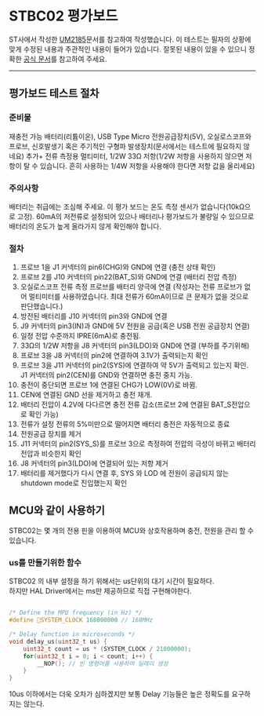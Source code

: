 # STBC02 평가보드

ST사에서 작성한 [UM2185](https://www.st.com/resource/en/user_manual/um2185-getting-started-with-the-stevalisb041v1-liionlipo-battery-power-management-evaluation-board-based-on-stbc02-stmicroelectronics.pdf)문서를 참고하여 작성했습니다.
이 테스트는 필자의 상황에 맞게 수정된 내용과 주관적인 내용이 들어가 있습니다.
잘못된 내용이 있을 수 있으니 정확한 [공식 문서](https://www.st.com/en/evaluation-tools/steval-isb041v1.html#documentation)를 참고하여 주세요.

---

## 평가보드 테스트 절차

### 준비물
재충전 가능 배터리(리튬이온), USB Type Micro 전원공급장치(5V), 오실로스코프와 프로브, 신호발생기 혹은 주기적인 구형파 발생장치(문서에서는 테스트에 필요하지 않네요)
추가+
전류 측정용 멀티미터, 1/2W 33Ω 저항(1/2W 저항을 사용하지 않으면 저항이 탈 수 있습니다. 흔히 사용하는 1/4W 저항을 사용해야 한다면 저항 값을 올리세요)

### 주의사항
배터리는 취급에는 조심해 주세요. 이 평가 보드는 온도 측정 센서가 없습니다(10kΩ으로 고정).
60mA의 저전류로 설정되어 있으나 배터리나 평가보드가 불량일 수 있으므로 배터리의 온도가 높게 올라가지 않게 확인해야 합니다.

### 절차

1. 프로브 1을 J1 커넥터의 pin6(CHG)와 GND에 연결 (충전 상태 확인)
2. 프로브 2를 J10 커넥터의 pin22(BAT_S)와 GND에 연결 (배터리 전압 측정)
3. 오실로스코프 전류 측정 프로브를 배터리 양극에 연결 (작성자는 전류 프로브가 없어 멀티미터를 사용하였습니다. 최대 전류가 60mA이므로 큰 문제가 없을 것으로 판단했습니다.)
4. 방전된 배터리를 J10 커넥터의 pin3와 GND에 연결
5. J9 커넥터의 pin3(IN)과 GND에 5V 전원을 공급(혹은 USB 전원 공급장치 연결)
6. 일정 전압 수준까지 IPRE(6mA)로 충전됨.
7. 33Ω의 1/2W 저항을 J8 커넥터의 pin3(LDO)와 GND에 연결 (부하를 주기위해)
8. 프로브 3을 J8 커넥터의 pin2에 연결하여 3.1V가 출력되는지 확인
9. 프로브 3을 J11 커넥터의 pin2(SYS)에 연결하여 약 5V가 출력되고 있는지 확인. J1 커넥터의 pin2(CEN)를 GND와 연결하면 충전 중지 가능.
10. 충전이 중단되면 프로브 1에 연결된 CHG가 LOW(0V)로 바뀜.
11. CEN에 연결된 GND 선을 제거하고 충전 재개.
12. 배터리 전압이 4.2V에 다다르면 충전 전류 감소(프로브 2에 연결된 BAT_S전압으로 확인 가능)
13. 전류가 설정 전류의 5%미만으로 떨어지면 배터리 충전은 자동적으로 종료
14. 전원공급 장치를 제거
15. J11 커넥터의 pin2(SYS_S)를 프로브 3으로 측정하여 전압의 극성이 바뀌고 배터리 전압과 비슷한지 확인
16. J8 커넥터의 pin3(LDO)에 연결되어 있는 저항 제거
17. 배터리를 제거했다가 다시 연결 후, SYS 와 LOD 에 전원이 공급되지 않는 shutdown mode로 진입했는지 확인


## MCU와 같이 사용하기

STBC02는 몇 개의 전용 핀을 이용하여 MCU와 상호작용하며 충전, 전원을 관리 할 수 있습니다.  
  
### us를 만들기위한 함수
STBC02 의 내부 설정을 하기 위해서는 us단위의 대기 시간이 필요하다.  
하지만 HAL Driver에서는 ms만 제공하므로 직접 구현해야한다.
```C

/* Define the MPU frequency (in Hz) */
#define SYSTEM_CLOCK 168000000 // 168MHz

/* Delay function in microseconds */
void delay_us(uint32_t us) {
    uint32_t count = us * (SYSTEM_CLOCK / 21000000);
    for(uint32_t i = 0; i < count; i++) {
        __NOP(); // 빈 명령어를 사용하여 딜레이 생성
    }
}

```
10us 이하에서는 더욱 오차가 심하겠지만 보통 Delay 기능들은 높은 정확도를 요구하지는 않는다.

